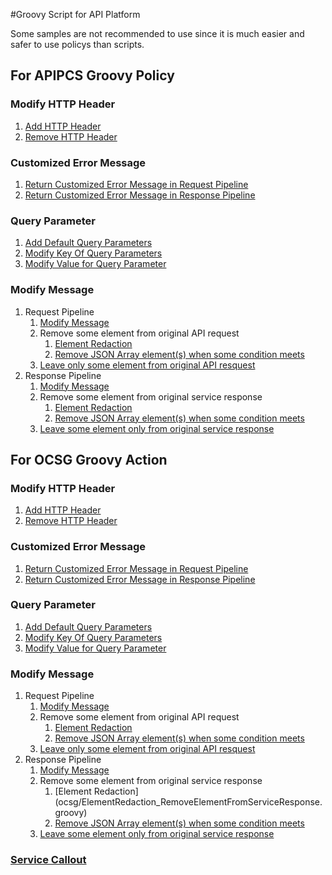 #Groovy Script for API Platform

Some samples are not recommended to use since it is much easier and safer to use policys than scripts.

## For APIPCS Groovy Policy
### Modify HTTP Header
1. [Add HTTP Header](apip/AddHTTPHeader.groovy)
2. [Remove HTTP Header](apip/RemoveHTTPHeader.groovy)

### Customized Error Message
1. [Return Customized Error Message in Request Pipeline](apip/ReturnCustomizedErrorMessageInRequestPipeline.groovy)
2. [Return Customized Error Message in Response Pipeline](apip/ReturnCustomizedErrorMessageInResponsePipeline.groovy)

### Query Parameter
1. [Add Default Query Parameters](apip/AddDefaultQueryParameter.groovy)
2. [Modify Key Of Query Parameters](apip/ModifyQueryParameterKey.groovy)
3. [Modify Value for Query Parameter](apip/ModifyQueryParameterValue.groovy)

### Modify Message
1. Request Pipeline
    1. [Modify Message](apip/ModifyMessageInRequestPipeline.groovy)
    2. Remove some element from original API request
        1. [Element Redaction](apip/ElementRedaction_RemoveElementFromAPIRequest.groovy)
        2. [Remove JSON Array element(s) when some condition meets](apip/RemoveElementsFromJSONList.groovy)
    3. [Leave only some element from original API resquest](apip/ElementRedaction_LeaveElementFromAPIRequest.groovy)
2. Response Pipeline
    1. [Modify Message](apip/ModifyMessageInResponsePipeline.groovy)
    2. Remove some element from original service response
        1. [Element Redaction](apip/ElementRedaction_RemoveElementFromServiceResponse.groovy)
        2. [Remove JSON Array element(s) when some condition meets](apip/RemoveElementsFromJSONList.groovy)
    3. [Leave some element only from original service response](apip/ElementRedaction_LleaveElementFromServiceResponse.groovy)

## For OCSG Groovy Action
### Modify HTTP Header
1. [Add HTTP Header](ocsg/AddHTTPHeader.groovy)
2. [Remove HTTP Header](ocsg/RemoveHTTPHeader.groovy)

### Customized Error Message
1. [Return Customized Error Message in Request Pipeline](ocsg/ReturnCustomizedErrorMessageInRequestPipeline.groovy)
2. [Return Customized Error Message in Response Pipeline](ocsg/ReturnCustomizedErrorMessageInResponsePipeline.groovy)

### Query Parameter
1. [Add Default Query Parameters](ocsg/AddDefaultQueryParameter.groovy)
2. [Modify Key Of Query Parameters](ocsg/ModifyQueryParameterKey.groovy)
3. [Modify Value for Query Parameter](ocsg/ModifyQueryParameterValue.groovy)

### Modify Message
1. Request Pipeline
    1. [Modify Message](ocsg/ModifyMessageInRequestPipeline.groovy)
    2. Remove some element from original API request
        1. [Element Redaction](ocsg/ElementRedaction_RemoveElementFromAPIRequest.groovy)
        2. [Remove JSON Array element(s) when some condition meets](ocsg/RemoveElementsFromJSONList.groovy)
    3. [Leave only some element from original API resquest](ocsg/ElementRedaction_LeaveElementFromAPIRequest.groovy)
2. Response Pipeline
    1. [Modify Message](ocsg/ModifyMessageInResponsePipeline.groovy)
    2. Remove some element from original service response
        1. [Element Redaction] (ocsg/ElementRedaction_RemoveElementFromServiceResponse.groovy)
        2. [Remove JSON Array element(s) when some condition meets](ocsg/RemoveElementsFromJSONList.groovy)
    3. [Leave some element only from original service response](ocsg/ElementRedaction_LleaveElementFromServiceResponse.groovy)

### [Service Callout](ocsg/ServiceCallOut.groovy)
